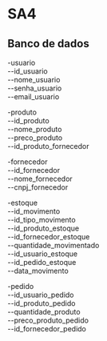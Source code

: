 # SA4
 
## Banco de dados

-usuario\
--id_usuario\
--nome_usuario\
--senha_usuario\
--email_usuario

-produto\
--id_produto\
--nome_produto\
--preco_produto\
--id_produto_fornecedor

-fornecedor\
--id_fornecedor\
--nome_fornecedor\
--cnpj_fornecedor

-estoque\
--id_movimento\
--id_tipo_movimento\
--id_produto_estoque\
--id_fornecedor_estoque\
--quantidade_movimentado\
--id_usuario_estoque\
--id_pedido_estoque\
--data_movimento

-pedido\
--id_usuario_pedido\
--id_produto_pedido\
--quantidade_produto\
--preco_produto_pedido\
--id_fornecedor_pedido

